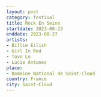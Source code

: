 ```yaml
---
layout: post
category: festival
title: Rock En Seine
startdate: 2023-08-23
enddate: 2023-08-27
artists: 
- Billie Eilish
- Girl In Red
- Tove Lo
- Lucie Antunes
place: 
- Domaine National de Saint-Cloud
country: France
city: Saint-Cloud
---
```


